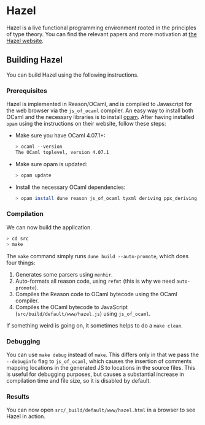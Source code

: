 # Hazel

Hazel is a live functional programming environment rooted in the principles
of type theory. You can find the relevant papers and more motivation at
[the Hazel website](http://hazel.org/).

## Building Hazel
You can build Hazel using the following instructions.

### Prerequisites

Hazel is implemented in Reason/OCaml, and is compiled to Javascript for the web browser via the `js_of_ocaml` compiler. An easy way to install both OCaml and the necessary libraries is to install [opam](https://opam.ocaml.org/). After having installed `opam` using the instructions on their website, follow these steps:

  - Make sure you have OCaml 4.07.1+:

    ```sh
    > ocaml --version
    The OCaml toplevel, version 4.07.1
    ```

  - Make sure opam is updated:

    ```sh
    > opam update
    ```

  - Install the necessary OCaml dependencies:

    ```sh
    > opam install dune reason js_of_ocaml tyxml deriving ppx_deriving reactiveData js_of_ocaml-tyxml camomile menhir oUnit
    ```

### Compilation

We can now build the application.

```sh
> cd src
> make
```

The `make` command simply runs `dune build --auto-promote`, which does four things:

1. Generates some parsers using `menhir`.
2. Auto-formats all reason code, using `refmt` (this is why we need `auto-promote`).
3. Compiles the Reason code to OCaml bytecode using the OCaml compiler.
4. Compiles the OCaml bytecode to JavaScript (`src/build/default/www/hazel.js`) using `js_of_ocaml`.

If something weird is going on, it sometimes helps to do a `make clean`.

### Debugging
You can use `make debug` instead of `make`. This differs only in that we pass the `--debuginfo` flag to `js_of_ocaml`, which causes the insertion of comments mapping locations in the generated JS to locations in the source files. This is useful for debugging purposes, but causes a substantial increase in compilation time and file size, so it is disabled by default.

### Results
You can now open `src/_build/default/www/hazel.html` in a browser to see Hazel in action.


